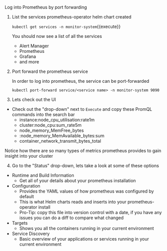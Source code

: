 Log into Prometheus by port forwarding

1.  List the services prometheus-operator helm chart created

    `kubectl get services -n monitor-system`{{execute}}

    You should now see a list of all the services
    - Alert Manager
    - Prometheus
    - Grafana
    - and more

2. Port forward the prometheus service

    In order to log into prometheus, the service can be port-forwarded

    `kubectl port-forward service/<service name> -n monitor-system 9090`

3. Lets check out the UI

- Check out the "drop-down" next to `Execute` and copy these PromQL commands into the search bar 
    - instance:node_cpu_utilisation:rate1m
    - cluster:node_cpu:sum_rate5m
    - node_memory_MemFree_bytes
    - :node_memory_MemAvailable_bytes:sum
    - container_network_transmit_bytes_total

Notice how there are so many types of metrics prometheus provides to gain insight into your cluster

4. Go to the "Status" drop-down, lets take a look at some of these options

- Runtime and Build Information
    - Get all of your details about your prometheus installation
- Configuration
    - Provides the YAML values of how prometheus was configured by default
    - This is what Helm charts reads and inserts into your prometheus-operator install
    - Pro-Tip: copy this file into version control with a date, if you have any issues you can do a diff to compare what changed
- Targets
    - Shows you all the containers running in your current environment
- Service Discovery
    - Basic overview of your applications or services running in your current environment